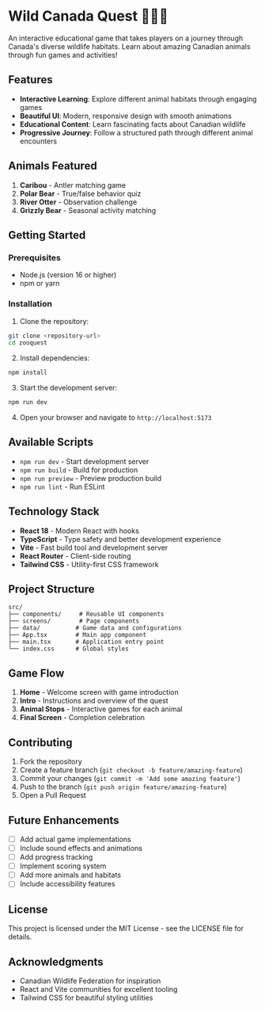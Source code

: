 # Wild Canada Quest 🦌🐻🦦

An interactive educational game that takes players on a journey through Canada's diverse wildlife habitats. Learn about amazing Canadian animals through fun games and activities!

## Features

- **Interactive Learning**: Explore different animal habitats through engaging games
- **Beautiful UI**: Modern, responsive design with smooth animations
- **Educational Content**: Learn fascinating facts about Canadian wildlife
- **Progressive Journey**: Follow a structured path through different animal encounters

## Animals Featured

1. **Caribou** - Antler matching game
2. **Polar Bear** - True/false behavior quiz
3. **River Otter** - Observation challenge
4. **Grizzly Bear** - Seasonal activity matching

## Getting Started

### Prerequisites

- Node.js (version 16 or higher)
- npm or yarn

### Installation

1. Clone the repository:
```bash
git clone <repository-url>
cd zooquest
```

2. Install dependencies:
```bash
npm install
```

3. Start the development server:
```bash
npm run dev
```

4. Open your browser and navigate to `http://localhost:5173`

## Available Scripts

- `npm run dev` - Start development server
- `npm run build` - Build for production
- `npm run preview` - Preview production build
- `npm run lint` - Run ESLint

## Technology Stack

- **React 18** - Modern React with hooks
- **TypeScript** - Type safety and better development experience
- **Vite** - Fast build tool and development server
- **React Router** - Client-side routing
- **Tailwind CSS** - Utility-first CSS framework

## Project Structure

```
src/
├── components/     # Reusable UI components
├── screens/        # Page components
├── data/          # Game data and configurations
├── App.tsx        # Main app component
├── main.tsx       # Application entry point
└── index.css      # Global styles
```

## Game Flow

1. **Home** - Welcome screen with game introduction
2. **Intro** - Instructions and overview of the quest
3. **Animal Stops** - Interactive games for each animal
4. **Final Screen** - Completion celebration

## Contributing

1. Fork the repository
2. Create a feature branch (`git checkout -b feature/amazing-feature`)
3. Commit your changes (`git commit -m 'Add some amazing feature'`)
4. Push to the branch (`git push origin feature/amazing-feature`)
5. Open a Pull Request

## Future Enhancements

- [ ] Add actual game implementations
- [ ] Include sound effects and animations
- [ ] Add progress tracking
- [ ] Implement scoring system
- [ ] Add more animals and habitats
- [ ] Include accessibility features

## License

This project is licensed under the MIT License - see the LICENSE file for details.

## Acknowledgments

- Canadian Wildlife Federation for inspiration
- React and Vite communities for excellent tooling
- Tailwind CSS for beautiful styling utilities 